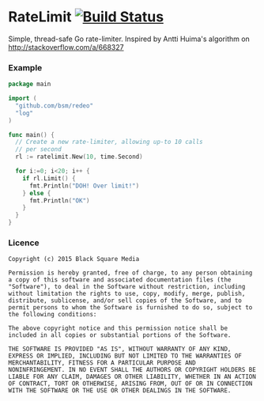 # RateLimit [![Build Status](https://travis-ci.org/bsm/ratelimit.png?branch=master)](https://travis-ci.org/bsm/ratelimit)

Simple, thread-safe Go rate-limiter.
Inspired by Antti Huima's algorithm on http://stackoverflow.com/a/668327

### Example

```go
package main

import (
  "github.com/bsm/redeo"
  "log"
)

func main() {
  // Create a new rate-limiter, allowing up-to 10 calls
  // per second
  rl := ratelimit.New(10, time.Second)

  for i:=0; i<20; i++ {
    if rl.Limit() {
      fmt.Println("DOH! Over limit!")
    } else {
      fmt.Println("OK")
    }
  }
}
```

### Licence

```
Copyright (c) 2015 Black Square Media

Permission is hereby granted, free of charge, to any person obtaining
a copy of this software and associated documentation files (the
"Software"), to deal in the Software without restriction, including
without limitation the rights to use, copy, modify, merge, publish,
distribute, sublicense, and/or sell copies of the Software, and to
permit persons to whom the Software is furnished to do so, subject to
the following conditions:

The above copyright notice and this permission notice shall be
included in all copies or substantial portions of the Software.

THE SOFTWARE IS PROVIDED "AS IS", WITHOUT WARRANTY OF ANY KIND,
EXPRESS OR IMPLIED, INCLUDING BUT NOT LIMITED TO THE WARRANTIES OF
MERCHANTABILITY, FITNESS FOR A PARTICULAR PURPOSE AND
NONINFRINGEMENT. IN NO EVENT SHALL THE AUTHORS OR COPYRIGHT HOLDERS BE
LIABLE FOR ANY CLAIM, DAMAGES OR OTHER LIABILITY, WHETHER IN AN ACTION
OF CONTRACT, TORT OR OTHERWISE, ARISING FROM, OUT OF OR IN CONNECTION
WITH THE SOFTWARE OR THE USE OR OTHER DEALINGS IN THE SOFTWARE.
```
